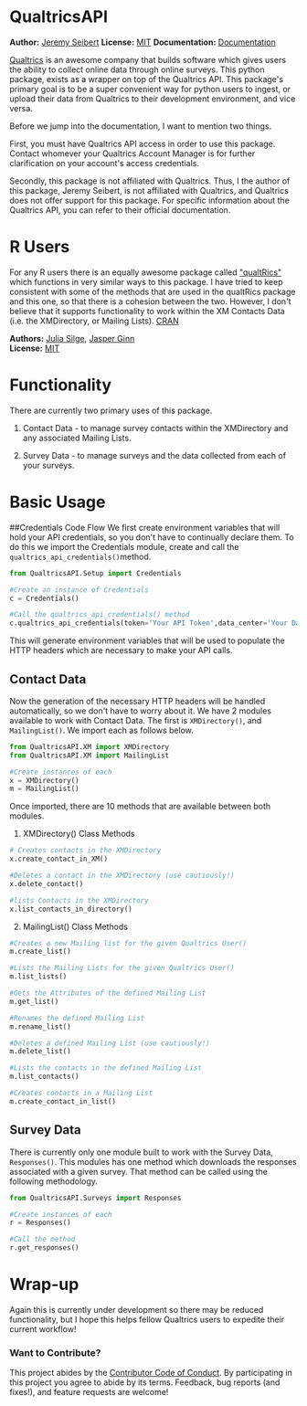 # QualtricsAPI

**Author:** [Jeremy Seibert](https://www.jeremyseibert.com)
**License:** [MIT](https://opensource.org/licenses/MIT)
**Documentation:** [Documentation]('https://www.qualtricsapi-pydocs.com')

[Qualtrics](https://www.qualtrics.com) is an awesome company that builds software which gives users the ability to collect online data through online surveys. This python package, exists as a wrapper on top of the Qualtrics API. This package's primary goal is to be a super convenient way for python users to ingest, or upload their data from Qualtrics to their development environment, and vice versa.

Before we jump into the documentation, I want to mention two things.

First, you must have Qualtrics API access in order to use this package. Contact whomever your Qualtrics Account Manager is for further clarification on your account's access credentials.

Secondly, this package is not affiliated with Qualtrics. Thus, I the author of this package, Jeremy Seibert, is not affiliated with Qualtrics, and Qualtrics does not offer support for this package. For specific information about the Qualtrics API, you can refer to their official documentation.

# R Users
For any R users there is an equally awesome package called ["qualtRics"](https://github.com/ropensci/qualtRics) which functions in very similar ways to this package. I have tried to keep consistent with some of the methods that are used in the qualtRics package and this one, so that there is a cohesion  between the two. However, I don't believe that it supports functionality to work within the XM Contacts Data (i.e. the XMDirectory, or Mailing Lists). [CRAN]('https://cran.r-project.org/web/packages/qualtRics/index.html')

**Authors:** [Julia Silge](https://juliasilge.com/), [Jasper Ginn](http://www.jasperginn.io)<br/>
**License:** [MIT](https://opensource.org/licenses/MIT)

# Functionality

There are currently two primary uses of this package.

1. Contact Data - to manage survey contacts within the XMDirectory and any associated Mailing Lists.

2. Survey Data - to manage surveys and the data collected from each of your surveys.

# Basic Usage

##Credentials Code Flow
We first create environment variables that will hold your API credentials, so you don't have to continually declare them. To do this we import the Credentials module, create and call the `qualtrics_api_credentials()`method.

```python
from QualtricsAPI.Setup import Credentials

#Create an instance of Credentials
c = Credentials()

#Call the qualtrics_api_credentials() method
c.qualtrics_api_credentials(token='Your API Token',data_center='Your Data Center',directory_id='Your Directory ID')
```
This will generate environment variables that will be used to  populate the HTTP headers which are necessary to make your API calls.  

## Contact Data

Now the generation of the necessary HTTP headers will be handled automatically, so we don't have to worry about it. We have 2 modules available to work with Contact Data. The first is `XMDirectory()`, and `MailingList()`. We import each as follows below.

```python
from QualtricsAPI.XM import XMDirectory
from QualtricsAPI.XM import MailingList

#Create instances of each
x = XMDirectory()
m = MailingList()
```
Once imported, there are 10 methods that are available between both modules.

1. XMDirectory() Class Methods

```python
# Creates contacts in the XMDirectory
x.create_contact_in_XM()

#Deletes a contact in the XMDirectory (use cautiously!)
x.delete_contact()

#lists Contacts in the XMDirectory
x.list_contacts_in_directory()
```

2. MailingList() Class Methods

```python
#Creates a new Mailing list for the given Qualtrics User()
m.create_list()

#Lists the Mailing Lists for the given Qualtrics User()
m.list_lists()

#Gets the Attributes of the defined Mailing List
m.get_list()

#Renames the defined Mailing List
m.rename_list()

#Deletes a defined Mailing List (use cautiously!)
m.delete_list()

#Lists the contacts in the defined Mailing List
m.list_contacts()

#Creates contacts in a Mailing List
m.create_contact_in_list()
```
## Survey Data

There is currently only one module built to work with the Survey Data, `Responses()`. This modules has one method which downloads the responses associated with a given survey. That method can be called using the following methodology.

```python
from QualtricsAPI.Surveys import Responses

#Create instances of each
r = Responses()

#Call the method
r.get_responses()
```

# Wrap-up

Again this is currently under development so there may be reduced functionality, but I hope this helps fellow Qualtrics users to expedite their current workflow!

### Want to Contribute?

This project abides by the [Contributor Code of Conduct](CONDUCT.md). By participating in this project you agree to abide by its terms. Feedback, bug reports (and fixes!), and feature requests are welcome!
